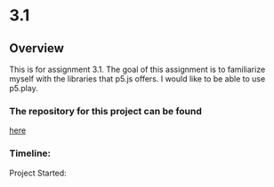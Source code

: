 # 3.1

## Overview
This is for assignment 3.1. The goal of this assignment is to familiarize myself with the libraries that p5.js offers.
I would like to be able to use p5.play.

### The repository for this project can be found
[here](https://github.com/aguilarcristy/3.1)
### Timeline:

Project Started:
